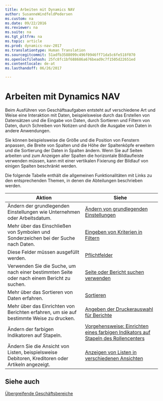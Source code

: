 ```yaml
---
title: Arbeiten mit Dynamics NAV
author: SusanneWindfeldPedersen
ms.custom: na
ms.date: 09/22/2016
ms.reviewer: na
ms.suite: na
ms.tgt_pltfrm: na
ms.topic: article
ms.prod: dynamics-nav-2017
ms.translationtype: Human Translation
ms.sourcegitcommit: 51adfb3588099c496f0946ff71da5c6fe518f070
ms.openlocfilehash: 25fc8fc1bf688686a676bead9c7f1505d22651ed
ms.contentlocale: de-at
ms.lasthandoff: 06/26/2017

---
```

    
# <a name="work-with-dynamics-nav"></a>Arbeiten mit Dynamics NAV
Beim Ausführen von Geschäftsaufgaben entsteht auf verschiedene Art und Weise eine Interaktion mit Daten, beispielsweise durch das Erstellen von Datensätzen und die Eingabe von Daten, durch Sortieren und Filtern von Daten, durch Schreiben von Notizen und durch die Ausgabe von Daten in andere Anwendungen.

Sie können beispielsweise die Größe und die Position von Fenstern anpassen, die Breite von Spalten und die Höhe der Spaltenköpfe erweitern und die Sortierung der Daten in Spalten ändern. Wenn Sie auf Seiten arbeiten und zum Anzeigen aller Spalten die horizontale Bildlaufleiste verwenden müssen, kann mit einer vertikalen Fixierung der Bildlauf von einigen Spalten beschränkt werden.

Die folgende Tabelle enthält die allgemeinen Funktionalitäten mit Links zu den entsprechenden Themen, in denen die Abteilungen beschrieben werden.

|Aktion |Siehe |
|---|----|
|Ändern der grundlegenden Einstellungen wie Unternehmen oder Arbeitsdatum.|[Ändern von grundlegenden Einstellungen](ui-change-basic-settings.md)|
|Mehr über das Einschließen von Symbolen und Sonderzeichen bei der Suche nach Daten.|[Eingeben von Kriterien in Filtern](ui-enter-criteria-filters.md)|
|Diese Felder müssen ausgefüllt werden.|[Pflichtfelder](ui-mandatory-fields.md)|
|Verwenden Sie die Suche, um nach einer bestimmten Seite oder nach einem Bericht zu suchen.|[Seite oder Bericht suchen verwenden](ui-search.md)|
|Mehr über das Sortieren von Daten erfahren.|[Sortieren](ui-sorting.md)|
|Mehr über das Einrichten von Berichten erfahren, um sie auf bestimmte Weise zu drucken.|[Angeben der Druckerauswahl für Berichte](ui-specify-printer-selection-reports.md)|
|Ändern der farbigen Indikatoren auf Stapeln.|[Vorgehensweise: Einrichten eines farbigen Indikators auf Stapeln des Rollencenters](ui-how-setup-colored-indicator-cues.md)|
|Ändern Sie die Ansicht von Listen, beispielsweise Debitoren, Kreditoren oder Artikeln angezeigt.|[Anzeigen von Listen in verschiedenen Ansichten](across-display-lists-different-views.md)|

## <a name="see-also"></a>Siehe auch
[Übergreifende Geschäftsbereiche](ui-across-business-areas.md)

